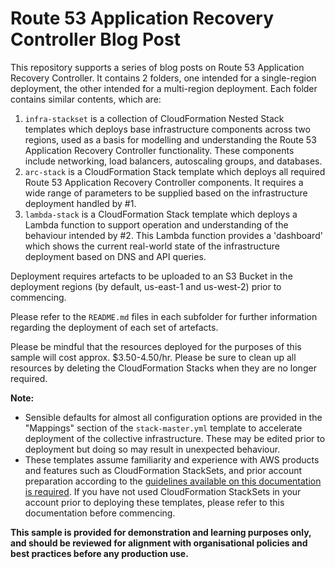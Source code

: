 # Route 53 Application Recovery Controller Blog Post

This repository supports a series of blog posts on Route 53 Application Recovery Controller. It contains 2 folders, one intended for a single-region deployment, the other intended for a multi-region deployment. Each folder contains similar contents, which are:
1. `infra-stackset` is a collection of CloudFormation Nested Stack templates which deploys base infrastructure components across two regions, used as a basis for modelling and understanding the Route 53 Application Recovery Controller functionality. These components include networking, load balancers, autoscaling groups, and databases.
1. `arc-stack` is a CloudFormation Stack template which deploys all required Route 53 Application Recovery Controller components. It requires a wide range of parameters to be supplied based on the infrastructure deployment handled by #1.
1. `lambda-stack` is a CloudFormation Stack template which deploys a Lambda function to support operation and understanding of the behaviour intended by #2. This Lambda function provides a 'dashboard' which shows the current real-world state of the infrastructure deployment based on DNS and API queries. 

Deployment requires artefacts to be uploaded to an S3 Bucket in the deployment regions (by default, us-east-1 and us-west-2) prior to commencing.

Please refer to the `README.md` files in each subfolder for further information regarding the deployment of each set of artefacts.

Please be mindful that the resources deployed for the purposes of this sample will cost approx. $3.50-4.50/hr. Please be sure to clean up all resources by deleting the CloudFormation Stacks when they are no longer required.

**Note:**
* Sensible defaults for almost all configuration options are provided in the "Mappings" section of the `stack-master.yml` template to accelerate deployment of the collective infrastructure. These may be edited prior to deployment but doing so may result in unexpected behaviour.
* These templates assume familiarity and experience with AWS products and features such as CloudFormation StackSets, and prior account preparation according to the [guidelines available on this documentation is required](https://docs.aws.amazon.com/AWSCloudFormation/latest/UserGuide/stacksets-prereqs-self-managed.html). If you have not used CloudFormation StackSets in your account prior to deploying these templates, please refer to this documentation before commencing.

**This sample is provided for demonstration and learning purposes only, and should be reviewed for alignment with organisational policies and best practices before any production use.**
